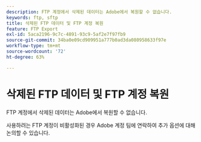 ```yaml
---
description: FTP 계정에서 삭제된 데이터는 Adobe에서 복원할 수 없습니다.
keywords: ftp, sftp
title: 삭제된 FTP 데이터 및 FTP 계정 복원
feature: FTP Export
exl-id: 5aca2196-9c7c-4891-93c9-5af2e7f97fb9
source-git-commit: 34ba0e09cd909951a777b0ad3da080958633f97e
workflow-type: tm+mt
source-wordcount: '72'
ht-degree: 63%

---
```


# 삭제된 FTP 데이터 및 FTP 계정 복원

FTP 계정에서 삭제된 데이터는 Adobe에서 복원할 수 없습니다.

사용하려는 FTP 계정이 비활성화된 경우 Adobe 계정 팀에 연락하여 추가 옵션에 대해 논의할 수 있습니다.
